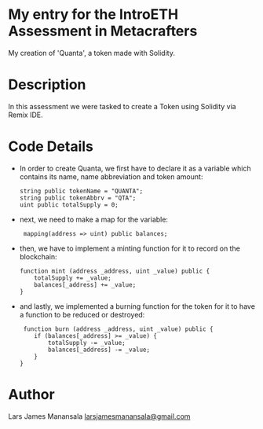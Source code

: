 # My entry for the IntroETH Assessment in Metacrafters
My creation of 'Quanta', a token made with Solidity.

# Description
In this assessment we were tasked to create a Token using Solidity via Remix IDE.

# Code Details
- In order to create Quanta, we first have to declare it as a variable which contains its name, name abbreviation and token amount:

      string public tokenName = "QUANTA";
      string public tokenAbbrv = "QTA";
      uint public totalSupply = 0;

- next, we need to make a map for the variable:

       mapping(address => uint) public balances;

- then, we have to implement a minting function for it to record on the blockchain:

      function mint (address _address, uint _value) public {
          totalSupply += _value;
          balances[_address] += _value;
      }

- and lastly, we implemented a burning function for the token for it to have a function to be reduced or destroyed:

       function burn (address _address, uint _value) public {
          if (balances[_address] >= _value) {
              totalSupply -= _value;
              balances[_address] -= _value;
          }
      }

# Author
Lars James Manansala
larsjamesmanansala@gmail.com

